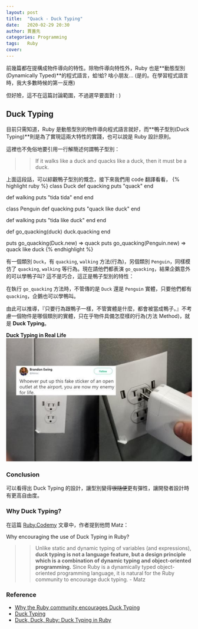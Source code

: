 ```yaml
---
layout: post
title:  "Quack - Duck Typing"
date:   2020-02-29 20:30
author: 賈蓋先
categories: Programming  
tags:	Ruby 
cover: 
---
```

前幾篇都在提構成物件導向的特性。除物件導向特性外，Ruby 也是**動態型別(Dynamically Typed)**的程式語言，蛤!蛤? 啥小朋友... (是的。在學習程式語言時，我大多數時候的第一反應) 

但好險，這不在這篇討論範圍，不過遲早要面對 : ) 

## Duck Typing
目前只需知道，Ruby 是動態型別的物件導向程式語言就好，而**鴨子型別(Duck Typing)**則是為了實現這兩大特性的實踐，也可以說是 Ruby 設計原則。

這裡也不免俗地要引用一行解簡述何謂鴨子型別：
>>If it walks like a duck and quacks like a duck, then it must be a duck. 

上面這段話，可以綜觀鴨子型別的慨念，接下來我們用 code 翻譯看看，
{% highlight ruby %}
class Duck
  def quacking
    puts "quack"
  end 

  def walking
    puts "tida tida"
  end
end 

class Penguin
  def quacking
    puts "quack like duck"
  end 

  def walking 
    puts "tida like duck"
  end
end 

def go_quacking(duck)
  duck.quacking
end

puts go_quacking(Duck.new)
=> quack
puts go_quacking(Penguin.new)
=> quack like duck
{% endhighlight %}

有一個類別 `Duck`，有 `quacking`, `walking` 方法(行為)，另個類別 `Penguin`，同樣模仿了 `quacking`, `walking` 等行為。現在請他們都表演 `go_quacking`，結果企鵝意外的可以學鴨子叫? 這不是巧合，這正是鴨子型別的特性：

在執行 `go_quacking` 方法時，不管傳的是 `Duck` 還是 `Penguin` 實體，只要他們都有 `quacking`，企鵝也可以學鴨叫。

由此可以推導，『只要行為跟鴨子一樣，不管實體是什麼，都會被當成鴨子。』不考慮一個物件是哪個類別的實體，只在乎物件具備怎麼樣的行為(方法 Method)，就是 **Duck Typing**。

**Duck Typing in Real Life**
![fake_outlet](/assets/fake-outlet.jpg)

### Conclusion 
可以看得出 Duck Typing 的設計，讓型別變得~~很隨便~~更有彈性，讓開發者設計時有更高自由度。

### Why Duck Typing?
在這篇 [Ruby.Codemy] 文章中，作者提到他問 Matz：

Why encouraging the use of Duck Typing in Ruby? 
>>Unlike static and dynamic typing of variables (and expressions), **duck typing is not a language feature, but a design principle which is a combination of dynamic typing and object-oriented programming.** Since Ruby is a dynamically typed object-oriented programming language, it is natural for the Ruby community to encourage duck typing. - Matz 

### Reference 
- [Why the Ruby community encourages Duck Typing][Ruby.Codemy]
- [Duck Typing]
- [Duck, Duck, Ruby: Duck Typing in Ruby]



[Ruby.Codemy]: https://medium.com/rubycademy/why-ruby-community-encourages-duck-typing-2e5fb529fca1
[Duck Typing]: http://rubylearning.com/satishtalim/duck_typing.html
[Duck, Duck, Ruby: Duck Typing in Ruby]: https://revelry.co/duck-typing-with-ruby/